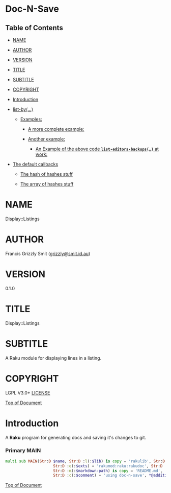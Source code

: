 Doc-N-Save 
===========

Table of Contents
-----------------

  * [NAME](#name)

  * [AUTHOR](#author)

  * [VERSION](#version)

  * [TITLE](#title)

  * [SUBTITLE](#subtitle)

  * [COPYRIGHT](#copyright)

  * [Introduction](#introduction)

  * [list-by(…)](#list-by)

    * [Examples:](#examples)

      * [A more complete example:](#a-more-complete-example)

      * [Another example:](#another-example)

        * [An Example of the above code **`list-editors-backups(…)`** at work:](#An-Example-of-the-above-code-list-editors-backups-at-work)

  * [The default callbacks](#the-default-callbacks)

    * [The hash of hashes stuff](#the-hash-of-hashes-stuff)

    * [The array of hashes stuff](#the-array-of-hashes-stuff)

NAME
====

Display::Listings 

AUTHOR
======

Francis Grizzly Smit (grizzly@smit.id.au)

VERSION
=======

0.1.0

TITLE
=====

Display::Listings

SUBTITLE
========

A Raku module for displaying lines in a listing.

COPYRIGHT
=========

LGPL V3.0+ [LICENSE](https://github.com/grizzlysmit/Display-Listings/blob/main/LICENSE)

[Top of Document](#table-of-contents)

Introduction
============

A **Raku** program for generating docs and saving it's changes to git. 

### Primary MAIN 

```raku
multi sub MAIN(Str:D $name, Str:D :l(:$lib) is copy = 'rakulib', Str:D :b(:$bin) is copy = 'bin',
                     Str:D :e(:$exts) = 'rakumod:raku:rakudoc', Str:D :d(:$docs) is copy = 'docs',
                     Str:D :m(:$markdown-path) is copy = 'README.md',
                     Str:D :c(:$comment) = 'using doc-n-save', *@additional-pod-files --> Int:D)
```

[Top of Document](#table-of-contents)

